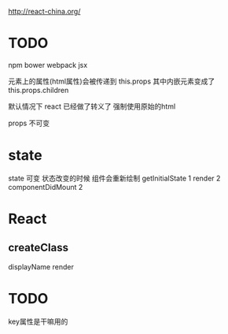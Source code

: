 http://react-china.org/

# TODO #
npm
bower
webpack
jsx

元素上的属性(html属性)会被传递到 this.props
其中内嵌元素变成了 this.props.children

默认情况下 react 已经做了转义了
强制使用原始的html
<span dangerouslySetInnerHTML={this.rawMarkup()} />

props 不可变

# state #
state 可变 状态改变的时候 组件会重新绘制
getInitialState 1
render 2
componentDidMount 2



# React #
## createClass ##
displayName
render

# TODO #
key属性是干嘛用的
